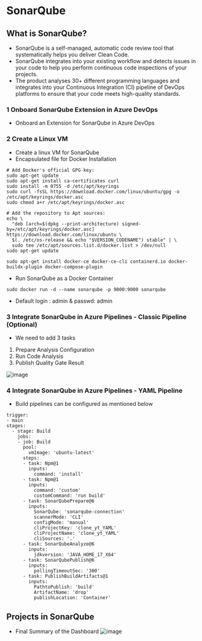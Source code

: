 # SonarQube
## What is SonarQube?
-  SonarQube is a self-managed, automatic code review tool that systematically helps you deliver Clean Code.
-  SonarQube integrates into your existing workflow and detects issues in your code to help you perform continuous code inspections of your projects.
-  The product analyses 30+ different programming languages and integrates into your Continuous Integration (CI) pipeline of DevOps platforms to ensure that your code meets high-quality standards.

### 1 Onboard SonarQube Extension in Azure DevOps
- Onboard an Extension for SonarQube in Azure DevOps

### 2 Create a Linux VM
- Create a linux VM for SonarQube
- Encapsulated file for Docker Installation
```
# Add Docker's official GPG key:
sudo apt-get update
sudo apt-get install ca-certificates curl
sudo install -m 0755 -d /etc/apt/keyrings
sudo curl -fsSL https://download.docker.com/linux/ubuntu/gpg -o /etc/apt/keyrings/docker.asc
sudo chmod a+r /etc/apt/keyrings/docker.asc

# Add the repository to Apt sources:
echo \
  "deb [arch=$(dpkg --print-architecture) signed-by=/etc/apt/keyrings/docker.asc] https://download.docker.com/linux/ubuntu \
  $(. /etc/os-release && echo "$VERSION_CODENAME") stable" | \
  sudo tee /etc/apt/sources.list.d/docker.list > /dev/null
sudo apt-get update

sudo apt-get install docker-ce docker-ce-cli containerd.io docker-buildx-plugin docker-compose-plugin
```
- Run SonarQube as a Docker Container
```
sudo docker run -d --name sonarqube -p 9000:9000 sonarqube
```
- Default login : admin & passwd: admin

### 3 Integrate SonarQube in Azure Pipelines - Classic Pipeline (Optional)
-  We need to add 3 tasks
1. Prepare Analysis Configuration
2. Run Code Analysis
3. Publish Quality Gate Result
   
![image](https://github.com/kesajad/learndevops/assets/99335234/0187057c-0a24-4e37-a613-1830ad9f237d)

### 4 Integrate SonarQube in Azure Pipelines - YAML Pipeline
-  Build pipelines can be configured as mentioned below
```
trigger:
- main
stages:
  - stage: Build
    jobs:
    - job: Build
      pool:
        vmImage: 'ubuntu-latest'
      steps:
      - task: Npm@1
        inputs:
          command: 'install'
      - task: Npm@1
        inputs:
          command: 'custom'
          customCommand: 'run build'
      - task: SonarQubePrepare@6
        inputs:
          SonarQube: 'sonarqube-connection'
          scannerMode: 'CLI'
          configMode: 'manual'
          cliProjectKey: 'clone_yt_YAML'
          cliProjectName: 'clone_yt_YAML'
          cliSources: '.'
      - task: SonarQubeAnalyze@6
        inputs:
          jdkversion: 'JAVA_HOME_17_X64'
      - task: SonarQubePublish@6
        inputs:
          pollingTimeoutSec: '300'
      - task: PublishBuildArtifacts@1
        inputs:
          PathtoPublish: 'build'
          ArtifactName: 'drop'
          publishLocation: 'Container'
```
## Projects in SonarQube
-  Final Summary of the Dashboard
![image](https://github.com/kesajad/learndevops/assets/99335234/b726fd13-0917-46c2-89a2-4f88fb195b27)


